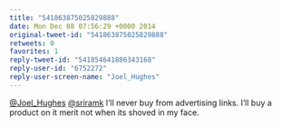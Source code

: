 ```yaml
---
title: "541863875025829888"
date: Mon Dec 08 07:56:29 +0000 2014
original-tweet-id: "541863875025829888"
retweets: 0
favorites: 1
reply-tweet-id: "541854641886343168"
reply-user-id: "6752272"
reply-user-screen-name: "Joel_Hughes"
---
```

<a href="https://twitter.com/Joel_Hughes">@Joel_Hughes</a> <a href="https://twitter.com/sriramk">@sriramk</a> I’ll never buy from advertising links. I’ll buy a product on it merit not when its shoved in my face.
